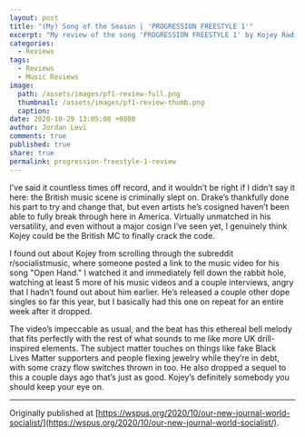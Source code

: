 ```yaml
---
layout: post
title: "(My) Song of the Season | 'PROGRESSION FREESTYLE 1'"
excerpt: "My review of the song 'PROGRESSION FREESTYLE 1' by Kojey Radical."
categories:
  - Reviews
tags:
  - Reviews
  - Music Reviews
image: 
  path: /assets/images/pf1-review-full.png
  thumbnail: /assets/images/pf1-review-thumb.png
  caption:
date: 2020-10-29 13:05:00 +0800
author: Jordan Levi
comments: true
published: true
share: true
permalink: progression-freestyle-1-review
---
```

I’ve said it countless times off record, and it wouldn’t be right if I didn’t say it here: the British music scene is criminally slept on. Drake’s thankfully done his part to try and change that, but even artists he’s cosigned haven’t been able to fully break through here in America. Virtually unmatched in his versatility, and even without a major cosign I’ve seen yet, I genuinely think Kojey could be the British MC to finally crack the code.

I found out about Kojey from scrolling through the subreddit r/socialistmusic, where someone posted a link to the music video for his song "Open Hand." I watched it and immediately fell down the rabbit hole, watching at least 5 more of his music videos and a couple interviews, angry that I hadn’t found out about him earlier. He’s released a couple other dope singles so far this year, but I basically had this one on repeat for an entire week after it dropped.

The video’s impeccable as usual, and the beat has this ethereal bell melody that fits perfectly with the rest of what sounds to me like more UK drill-inspired elements. The subject matter touches on things like fake Black Lives Matter supporters and people flexing jewelry while they’re in debt, with some crazy flow switches thrown in too. He also dropped a sequel to this a couple days ago that’s just as good. Kojey’s definitely somebody you should keep your eye on.

<hr>

Originally published at [https://wspus.org/2020/10/our-new-journal-world-socialist/](https://wspus.org/2020/10/our-new-journal-world-socialist/).
